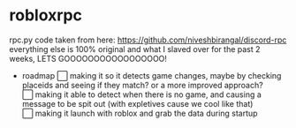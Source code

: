 # robloxrpc
rpc.py code taken from here: https://github.com/niveshbirangal/discord-rpc<br />
everything else is 100% original and what I slaved over for the past 2 weeks, LETS GOOOOOOOOOOOOOOOOO!<br />

- roadmap
⬜ making it so it detects game changes, maybe by checking placeids and seeing if they match? or a more improved approach?<br />
⬜ making it able to detect when there is no game, and causing a message to be spit out (with expletives cause we cool like that)<br />
⬜ making it launch with roblox and grab the data during startup
